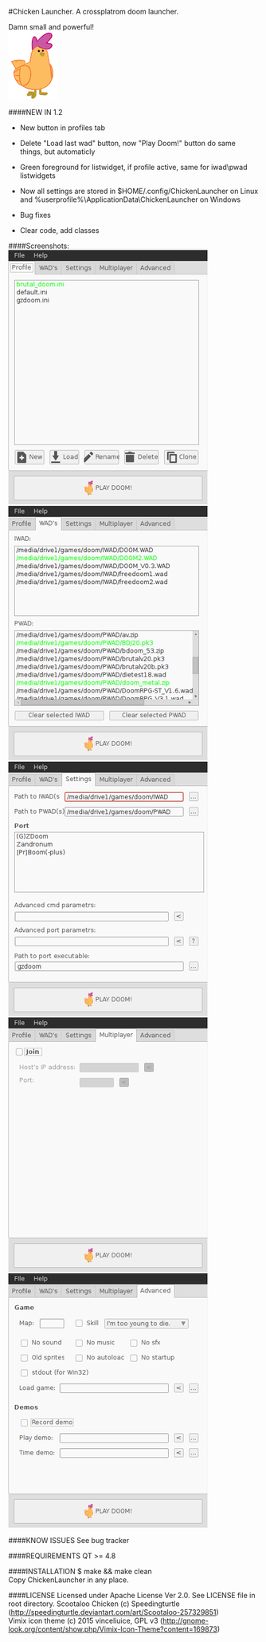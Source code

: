 #Chicken Launcher. A crossplatrom doom launcher.

Damn small and powerful!																																																											
![Oh, I know how to call chicken](/scr/images/chicken.png)                                                                                                                                                                                                      

####NEW IN 1.2
- New button in profiles tab
- Delete "Load last wad" button, now "Play Doom!" button do same things, but automaticly
- Green foreground for listwidget, if profile active, same for iwad\pwad listwidgets
- Now all settings are stored in $HOME/.config/ChickenLauncher on Linux and %userprofile%\ApplicationData\ChickenLauncher on Windows
- Bug fixes

- Clear code, add classes

####Screenshots:
![Profile tab](/screenshots/1profile_tab.png)
![Wad's tab](/screenshots/2wads_tab.png)
![Settings tab](/screenshots/3settings_tab.png)
![Multiplayer tab](/screenshots/4multiplayer_tab.png)
![Advenced tab](/screenshots/5advenced_tab.png)

####KNOW ISSUES
See bug tracker

####REQUIREMENTS
QT >= 4.8

####INSTALLATION
$ make && make clean																																																												
Copy ChickenLauncher in any place.																																																										

####LICENSE
Licensed under Apache License Ver 2.0. See LICENSE file in root directory.
Scootaloo Chicken (c) Speedingturtle (http://speedingturtle.deviantart.com/art/Scootaloo-257329851)                                                                                                                                
Vimix icon theme (c) 2015 vinceliuice, GPL v3 (http://gnome-look.org/content/show.php/Vimix-Icon-Theme?content=169873)
